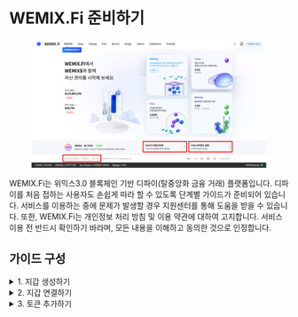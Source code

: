 # WEMIX.Fi 준비하기

<figure><img src="../../.gitbook/assets/basic_guide_1.png" alt=""><figcaption></figcaption></figure>

WEMIX.Fi는 위믹스3.0 블록체인 기반 디파이(탈중앙화 금융 거래) 플랫폼입니다. 디파이를 처음 접하는 사용자도 손쉽게 따라 할 수 있도록 단계별 가이드가 준비되어 있습니다. 서비스를 이용하는 중에 문제가 발생할 경우 지원센터를 통해 도움을 받을 수 있습니다. 또한, WEMIX.Fi는 개인정보 처리 방침 및 이용 약관에 대하여 고지합니다. 서비스 이용 전 반드시 확인하기 바라며, 모든 내용을 이해하고 동의한 것으로 인정합니다.

## 가이드 구성

<details>

<summary>1. 지갑 생성하기</summary>

* 메타마스크 생성하기
  * 메타마스크 다운로드 및 설치
  * 비밀번호 만들기
  * 비밀문구 생성 및 확인
  * 메타마스크 생성 완료

<!---->

* WEMIX3.0 지갑 생성하기
  * WEMIX3.0 지갑 다운로드 및 설치
  * 비밀번호 및 생체 인증 방법 등록
  * 지갑 비밀문구 생성 및 확인
  * 지갑 생성 완료

</details>

<details>

<summary>2. 지갑 연결하기</summary>

* WEMIX3.0 지갑 연결하기
* 메타마스크 연결하기

</details>

<details>

<summary>3. 토큰 추가하기</summary>

* WEMIX3.0 지갑
* 메타마스크
  * 토큰 가져오기
  * 토큰 정보 입력
  * 토큰 추가 완료

</details>

